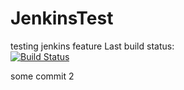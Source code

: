 # JenkinsTest
testing jenkins feature
Last build status:  
[![Build Status](http://ec2-54-183-226-188.us-west-1.compute.amazonaws.com:8080/job/Build/badge/icon?job=build&.png)](http://ec2-54-183-226-188.us-west-1.compute.amazonaws.com:8080/job/Build/)

some commit 2
